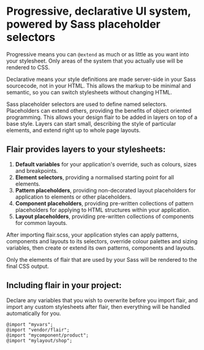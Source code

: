 # Progressive, declarative UI system, powered by Sass placeholder selectors

Progressive means you can `@extend` as much or as little as you want into your stylesheet. Only areas of the system that you actually use will be rendered to CSS.

Declarative means your style definitions are made server-side in your Sass sourcecode, not in your HTML. This allows the markup to be minimal and semantic, so you can switch stylesheets without changing HTML.

Sass placeholder selectors are used to define named selectors. Placeholders can extend others, providing the benefits of object oriented programming. This allows your design flair to be added in layers on top of a base style. Layers can start small, describing the style of particular elements, and extend right up to whole page layouts.

## Flair provides layers to your stylesheets:

1. **Default variables** for your application's override, such as colours, sizes and breakpoints.
2. **Element selectors**, providing a normalised starting point for all elements.
3. **Pattern placeholders**, providing non-decorated layout placeholders for application to elements or other placeholders.
4. **Component placeholders**, providing pre-written collections of pattern placeholders for applying to HTML structures within your application.
5. **Layout placeholders**, providing pre-written collections of components for common layouts.

After importing flair.scss, your application styles can apply patterns, components and layouts to its selectors, override colour palettes and sizing variables, then create or extend its own patterns, components and layouts.

Only the elements of flair that are used by your Sass will be rendered to the final CSS output.

## Including flair in your project:

Declare any variables that you wish to overwrite before you import flair, and import any custom stylesheets after flair, then everything will be handled automatically for you.

```
@import "myvars";
@import "vendor/flair";
@import "mycomponent/product";
@import "mylayout/shop";
```